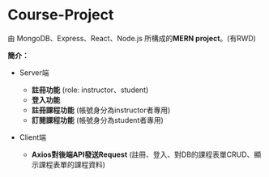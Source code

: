 # Course-Project

由 MongoDB、Express、React、Node.js 所構成的**MERN project**。(有RWD)

**簡介：**

- Server端
  - **註冊功能** (role: instructor、student)
  - **登入功能** 
  - **註冊課程功能** (帳號身分為instructor者專用)
  - **訂閱課程功能** (帳號身分為student者專用)
  
- Client端
  - **Axios對後端API發送Request**
    (註冊、登入、對DB的課程表單CRUD、顯示課程表單的課程資料)
  
